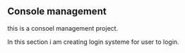 
## Console management 

this is a consoel management project.

In this section i am creating login systeme for user to login.



